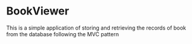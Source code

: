 # BookViewer
This is a simple application of storing and retrieving the records of book from the database following the MVC pattern

